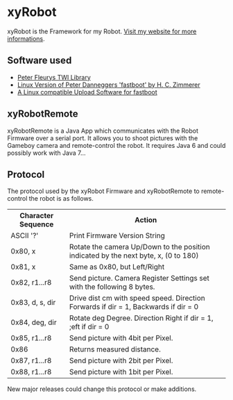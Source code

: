# xyRobot

xyRobot is the Framework for my Robot. [Visit my website for more informations](http://xythobuz.org/index.php?p=rob).

## Software used

 + [Peter Fleurys TWI Library](http://homepage.hispeed.ch/peterfleury/avr-software.html)
 + [Linux Version of Peter Danneggers 'fastboot' by H. C. Zimmerer](http://www.mikrocontroller.net/topic/146638)
 + [A Linux compatible Upload Software for fastboot](http://www.avrfreaks.net/index.php?module=Freaks%20Academy&func=viewItem&item_type=project&item_id=1927)

## xyRobotRemote

xyRobotRemote is a Java App which communicates with the Robot Firmware over a serial port. It allows you to shoot pictures with the Gameboy camera and remote-control the robot. It requires Java 6 and could possibly work with Java 7...

## Protocol

The protocol used by the xyRobot Firmware and xyRobotRemote to remote-control the robot is as follows.

<table>
<tr><th>Character Sequence</th><th>Action</th></tr>
<tr><td>ASCII '?'</td><td>Print Firmware Version String</td></tr>
<tr><td>0x80, x</td><td>Rotate the camera Up/Down to the position indicated by the next byte, x, (0 to 180)</td></tr>
<tr><td>0x81, x</td><td>Same as 0x80, but Left/Right</td></tr>
<tr><td>0x82, r1...r8</td><td>Send picture. Camera Register Settings set with the following 8 bytes.</td></tr>
<tr><td>0x83, d, s, dir</td><td>Drive dist cm with speed speed. Direction Forwards if dir = 1, Backwards if dir = 0</td></tr>
<tr><td>0x84, deg, dir</td><td>Rotate deg Degree. Direction Right if dir = 1, ;eft if dir = 0</td></tr>
<tr><td>0x85, r1...r8</td><td>Send picture with 4bit per Pixel.</td></tr>
<tr><td>0x86</td><td>Returns measured distance.</td></tr>
<tr><td>0x87, r1...r8</td><td>Send picture with 2bit per Pixel.</td></tr>
<tr><td>0x88, r1...r8</td><td>Send picture with 1bit per Pixel.</td></tr>
</table>

New major releases could change this protocol or make additions.
